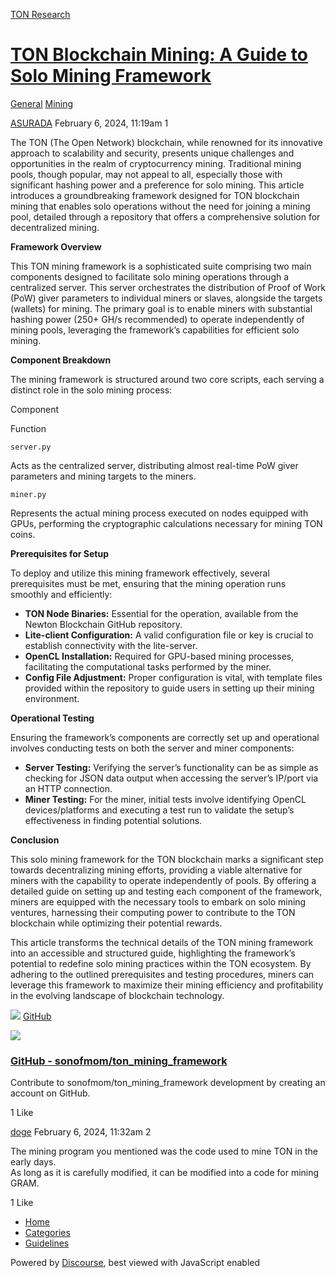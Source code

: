 [TON Research](/)

# [TON Blockchain Mining: A Guide to Solo Mining Framework](/t/ton-blockchain-mining-a-guide-to-solo-mining-framework/305)

[General](/c/general/mining/47)  [Mining](/c/general/mining/47) 

    

[ASURADA](https://tonresear.ch/u/ASURADA)   February 6, 2024, 11:19am  1

The TON (The Open Network) blockchain, while renowned for its innovative approach to scalability and security, presents unique challenges and opportunities in the realm of cryptocurrency mining. Traditional mining pools, though popular, may not appeal to all, especially those with significant hashing power and a preference for solo mining. This article introduces a groundbreaking framework designed for TON blockchain mining that enables solo operations without the need for joining a mining pool, detailed through a repository that offers a comprehensive solution for decentralized mining.

**Framework Overview**

This TON mining framework is a sophisticated suite comprising two main components designed to facilitate solo mining operations through a centralized server. This server orchestrates the distribution of Proof of Work (PoW) giver parameters to individual miners or slaves, alongside the targets (wallets) for mining. The primary goal is to enable miners with substantial hashing power (250+ GH/s recommended) to operate independently of mining pools, leveraging the framework’s capabilities for efficient solo mining.

**Component Breakdown**

The mining framework is structured around two core scripts, each serving a distinct role in the solo mining process:

Component

Function

`server.py`

Acts as the centralized server, distributing almost real-time PoW giver parameters and mining targets to the miners.

`miner.py`

Represents the actual mining process executed on nodes equipped with GPUs, performing the cryptographic calculations necessary for mining TON coins.

**Prerequisites for Setup**

To deploy and utilize this mining framework effectively, several prerequisites must be met, ensuring that the mining operation runs smoothly and efficiently:

*   **TON Node Binaries:** Essential for the operation, available from the Newton Blockchain GitHub repository.
*   **Lite-client Configuration:** A valid configuration file or key is crucial to establish connectivity with the lite-server.
*   **OpenCL Installation:** Required for GPU-based mining processes, facilitating the computational tasks performed by the miner.
*   **Config File Adjustment:** Proper configuration is vital, with template files provided within the repository to guide users in setting up their mining environment.

**Operational Testing**

Ensuring the framework’s components are correctly set up and operational involves conducting tests on both the server and miner components:

*   **Server Testing:** Verifying the server’s functionality can be as simple as checking for JSON data output when accessing the server’s IP/port via an HTTP connection.
*   **Miner Testing:** For the miner, initial tests involve identifying OpenCL devices/platforms and executing a test run to validate the setup’s effectiveness in finding potential solutions.

**Conclusion**

This solo mining framework for the TON blockchain marks a significant step towards decentralizing mining efforts, providing a viable alternative for miners with the capability to operate independently of pools. By offering a detailed guide on setting up and testing each component of the framework, miners are equipped with the necessary tools to embark on solo mining ventures, harnessing their computing power to contribute to the TON blockchain while optimizing their potential rewards.

This article transforms the technical details of the TON mining framework into an accessible and structured guide, highlighting the framework’s potential to redefine solo mining practices within the TON ecosystem. By adhering to the outlined prerequisites and testing procedures, miners can leverage this framework to maximize their mining efficiency and profitability in the evolving landscape of blockchain technology.

![](https://github.githubassets.com/favicons/favicon.svg) [GitHub](https://github.com/sonofmom/ton_mining_framework)

![](https://tonresear.ch/uploads/default/optimized/1X/d27edd82b474c0660428a75aa4932fc845d26b55_2_690x345.png)

### [GitHub - sonofmom/ton\_mining\_framework](https://github.com/sonofmom/ton_mining_framework)

Contribute to sonofmom/ton\_mining\_framework development by creating an account on GitHub.

  1 Like

[doge](https://tonresear.ch/u/doge) February 6, 2024, 11:32am  2

The mining program you mentioned was the code used to mine TON in the early days.  
As long as it is carefully modified, it can be modified into a code for mining GRAM.

  1 Like

*   [Home](/)
*   [Categories](/categories)
*   [Guidelines](/guidelines)

Powered by [Discourse](https://www.discourse.org), best viewed with JavaScript enabled